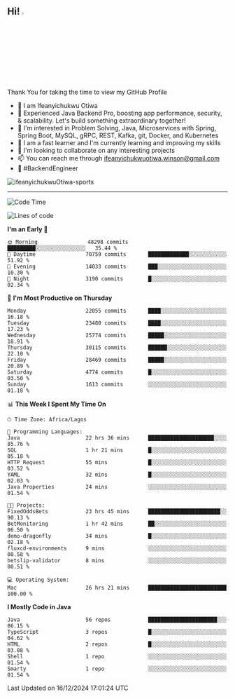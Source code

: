 <!-- BLOG-POST-LIST:START --><!-- BLOG-POST-LIST:END -->

## Hi! <img src="https://media.giphy.com/media/hvRJCLFzcasrR4ia7z/giphy.gif" width="4%"> 

Thank You for taking the time to view my GitHub Profile

- 👋 I am Ifeanyichukwu Otiwa
- 🚀 Experienced Java Backend Pro, boosting app performance, security, & scalability. Let's build something extraordinary together!
- 👀 I'm interested in Problem Solving, Java, Microservices with Spring, Spring Boot, MySQL, gRPC, REST, Kafka, git, Docker, and Kubernetes
- 🌱 I am a fast learner and I'm currently learning and improving my skills
- 💞️ I'm looking to collaborate on any interesting projects
- 📫 You can reach me through ifeanyichukwuotiwa.winson@gmail.com
- 🚀 #BackendEngineer

<p align="left" marginTop="10px"> <img src="https://komarev.com/ghpvc/?username=ifeanyichukwuOtiwa-sports&label=Profile%20views&color=0e75b6&style=for-the-badge" alt="ifeanyichukwuOtiwa-sports" /> </p>

***

<!--START_SECTION:waka-->
![Code Time](http://img.shields.io/badge/Code%20Time-3%2C230%20hrs%2052%20mins-blue)

![Lines of code](https://img.shields.io/badge/From%20Hello%20World%20I%27ve%20Written-34.0%20million%20lines%20of%20code-blue)

**I'm an Early 🐤** 

```text
🌞 Morning                48298 commits       █████████░░░░░░░░░░░░░░░░   35.44 % 
🌆 Daytime                70759 commits       █████████████░░░░░░░░░░░░   51.92 % 
🌃 Evening                14033 commits       ███░░░░░░░░░░░░░░░░░░░░░░   10.30 % 
🌙 Night                  3190 commits        █░░░░░░░░░░░░░░░░░░░░░░░░   02.34 % 
```
📅 **I'm Most Productive on Thursday** 

```text
Monday                   22055 commits       ████░░░░░░░░░░░░░░░░░░░░░   16.18 % 
Tuesday                  23480 commits       ████░░░░░░░░░░░░░░░░░░░░░   17.23 % 
Wednesday                25774 commits       █████░░░░░░░░░░░░░░░░░░░░   18.91 % 
Thursday                 30115 commits       ██████░░░░░░░░░░░░░░░░░░░   22.10 % 
Friday                   28469 commits       █████░░░░░░░░░░░░░░░░░░░░   20.89 % 
Saturday                 4774 commits        █░░░░░░░░░░░░░░░░░░░░░░░░   03.50 % 
Sunday                   1613 commits        ░░░░░░░░░░░░░░░░░░░░░░░░░   01.18 % 
```


📊 **This Week I Spent My Time On** 

```text
🕑︎ Time Zone: Africa/Lagos

💬 Programming Languages: 
Java                     22 hrs 36 mins      █████████████████████░░░░   85.76 % 
SQL                      1 hr 21 mins        █░░░░░░░░░░░░░░░░░░░░░░░░   05.18 % 
HTTP Request             55 mins             █░░░░░░░░░░░░░░░░░░░░░░░░   03.52 % 
YAML                     32 mins             █░░░░░░░░░░░░░░░░░░░░░░░░   02.03 % 
Java Properties          24 mins             ░░░░░░░░░░░░░░░░░░░░░░░░░   01.54 % 

🐱‍💻 Projects: 
FixedOddsBets            23 hrs 45 mins      ███████████████████████░░   90.13 % 
BetMonitoring            1 hr 42 mins        ██░░░░░░░░░░░░░░░░░░░░░░░   06.50 % 
demo-dragonfly           34 mins             █░░░░░░░░░░░░░░░░░░░░░░░░   02.18 % 
fluxcd-environments      9 mins              ░░░░░░░░░░░░░░░░░░░░░░░░░   00.58 % 
betslip-validator        8 mins              ░░░░░░░░░░░░░░░░░░░░░░░░░   00.51 % 

💻 Operating System: 
Mac                      26 hrs 21 mins      █████████████████████████   100.00 % 
```

**I Mostly Code in Java** 

```text
Java                     56 repos            ██████████████████████░░░   86.15 % 
TypeScript               3 repos             █░░░░░░░░░░░░░░░░░░░░░░░░   04.62 % 
HTML                     2 repos             █░░░░░░░░░░░░░░░░░░░░░░░░   03.08 % 
Shell                    1 repo              ░░░░░░░░░░░░░░░░░░░░░░░░░   01.54 % 
Smarty                   1 repo              ░░░░░░░░░░░░░░░░░░░░░░░░░   01.54 % 
```




 Last Updated on 16/12/2024 17:01:24 UTC
<!--END_SECTION:waka-->

<!--
<p align="center">
![trophy](https://github-profile-trophy.vercel.app/?username=ifeanyichukwuOtiwa-sports&theme=onedark) (https://github.com/ryo-ma/github-profile-trophy)
</p>
-->

<!---
ifeanyi-otiwa/ifeanyi-otiwa is a ✨ special ✨ repository because its `README.md` (this file) appears on your GitHub profile.
You can click the Preview link to take a look at your changes.
--->
